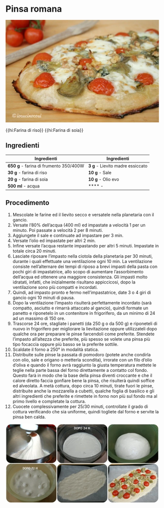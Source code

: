 # Pinsa romana

![](img/Pinsa-romana.webp)

{{hi:Farina di riso}}
{{hi:Farina di soia}}

## Ingredienti

| Ingredienti                  | Ingredienti             |
| ---------------------------- | ----------------------- |
| **650 g** - farina di frumento 350/400W | **3 g** - Lievito madre essiccato |
| **30 g** - farina di riso| **10 g** - Sale |
| **20 g** - farina di soia| **10 g** - Olio evo |
| **500 ml** - acqua | **** - |

## Procedimento

1. Mescolate le farine ed il lievito secco e versatele nella planetaria con il gancio.
1. Versate l’80% dell’acqua (400 ml) ed impastate a velocità 1 per un minuto. Poi passate a velocità 2 per 8 minuti.
1. Aggiungete il sale e continuate ad impastare per 3 min.
1. Versate l’olio ed impastate per altri 2 min.
1. Infine versate l’acqua restante impastando per altri 5 minuti. Impastate in totale circa 20 minuti.
1. Lasciate riposare l’impasto nella ciotola della planetaria per 30 minuti, durante i quali effettuate una ventilazione ogni 10 min. La ventilazione consiste nell’alternare dei tempi di riposo a brevi impasti della pasta con pochi giri di impastatrice, allo scopo di aumentare l’assorbimento dell’acqua ed ottenere una maggiore consistenza. Gli impasti molto idratati, infatti, che inizialmente risultano appiccicosi, dopo la ventilazione sono più compatti e incordati.
1. Quindi, ad impasto pronto e fermo nell’impastatrice, date 3 o 4 giri di gancio ogni 10 minuti di pausa.
1. Dopo la ventilazione l’impasto risulterà perfettamente incordato (sarà compatto, asciutto e rimarrà attaccato al gancio), quindi formate un panetto e riponetelo in un contenitore in frigorifero, da un minimo di 24 ad un massimo di 150 ore.
1. Trascorse 24 ore, stagliate i panetti (da 250 g o da 500 g) e riponeteli di nuovo in frigorifero per migliorare la lievitazione oppure utilizzateli dopo qualche ora per preparare le pinse farcendoli come preferite. Stendete l’impasto all’altezza che preferite, più spesso se volete una pinsa più tipo focaccia oppure più basso se la preferite sottile.
1. Scaldate il forno a 250° in modalità statica.
1. Distribuite sulle pinse la passata di pomodoro (potete anche condirla con olio, sale e origano o metterla scondita), irrorate con un filo d’olio d’oliva e quando il forno avrà raggiunto la giusta temperatura mettete le teglie nella parte bassa del forno direttamente a contatto col fondo. Questo farà in modo che la base della pinsa diventi croccante e che il calore diretto faccia gonfiare bene la pinsa, che risulterà quindi soffice ed alveolata. A metà cottura, dopo circa 10 minuti, tirate fuori le pinse, distribuite anche la mozzarella a cubetti, qualche foglia di basilico e gli altri ingredienti che preferite e rimettete in forno non più sul fondo ma al primo livello e completate la cottura.
1. Cuocete complessivamente per 25/30 minuti, controllate il grado di cottura verificando che sia uniforme, quindi togliete dal forno e servite la pinsa ben calda.

![](img/Pinsa-romana-01.webp)
